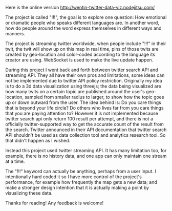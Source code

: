 Here is the online version
http://wentin-twitter-data-viz.nodejitsu.com/

The project is called "!!!", the goal is to explore one question:
How emotional or dramatic people who speaks different languages are. In another word, how do people around the word express themselves in different ways and manners.

The project is streaming twitter worldwide, when people include "!!!" in their twit, the twit will show up on this map in real time, pins of those twits are created by geo-location and color-coded according to the language its creator are using. WebSocket is used to make the live update happen.

During this project I went back and forth between twitter search API and streaming API. They all have their own pros and limitations, some ideas can not be implemented due to twitter API policy restriction. Originally my idea is to do a 3d data visualization using threejs; the data being visualized are how many twits on a certain topic are published around the user's geo-location, sampled from smaller radius to larger, to show how the topic goes up or down outward from the user. The idea behind is:
Do you care things that is beyond your life circle? Do others who lives far from you care things that you are paying attention to?
However it is not implemented because twitter search api only return 100 result per attempt, and there is not a officially twitter-supported way to get the accurate count of the result from the search. Twitter announced in their API documentation that twitter search API shouldn't be used as data collection tool and analytics research tool. So that didn't happen as I wished. 

Instead this project used twitter streaming API. It has many limitation too, for example, there is no history data, and one app can only maintain one stream at a time.

The "!!!" keyword can actually be anything, perhaps from a user input. I intentionally hard coded it so I have more control of the project's performance, for example how frequently the map gets a new data; and make a stronger design intention that it is actually making a point by visualizing these data. 

Thanks for reading! Any feedback is welcome!
